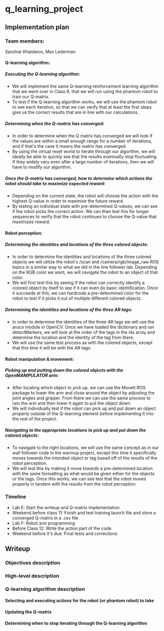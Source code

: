 # q_learning_project

## Implementation plan

### Team members:
Sanzhar Khaidarov, Max Lederman

#### Q-learning algorithm:
##### Executing the Q-learning algorithm:
- We will implement the same Q-learning reinforcement learning algorithm that we went over in Class 9, that we will run using the phantom robot to train our Q-matrix. 
- To test if the Q-learning algorithm works, we will use the phantom robot to see each iteration, so that we can verify that at least the first steps give us the correct results that are in line with our calculations. 
##### Determining when the Q-matrix has converged:
- In order to determine when the Q matrix has converged we will look if the values are within a small enough range for a number of iterations, and if that's the case it means the matrix has converged. 
- By using the virtual reset world to iterate through our algorithm, we will ideally be able to quickly see that the results eventually stop fluctuating. If they widely vary even after a large number of iterations, then we will have to modify our algorithm.
##### Once the Q-matrix has converged, how to determine which actions the robot should take to maximize expected reward:
- Depending on the current state, the robot will choose the action with the highest Q-value in order to maximize the future reward. 
- By testing an individual state with pre-determined Q-values, we can see if the robot picks the correct action. We can then test this for longer sequences to verify that the robot continues to choose the Q-value that maximizes reward. 

#### Robot perception:
##### Determining the identities and locations of the three colored objects:
- In order to determine the identities and locations of the three colored objects we will utilize the robot's /scan and /camera/rgb/image_raw ROS topics in a similar way to what we did in the line follower lab. Depending on the RGB color we want, we will navigate the robot to an object of that color. 
- We will first test this by seeing if the robot can correctly identify a colored object by itself to see if it can even do basic identification. Once it succeeds at this, we can hardcode a pre-determined color for the robot to test if it picks it out of multiple different colored objects. 
##### Determining the identities and locations of the three AR tags:
- In order to determine the identities of the three AR tags we will use the aruco module in OpenCV. Once we have loaded the dictionary and ran detectMarkers, we will look at the order of the tags in the ids array and determine the location and the identity of the tag from there. 
- We will use the same test process as with the colored objects, except that this time it will be with the AR tags. 

#### Robot manipulation & movement:
##### Picking up and putting down the colored objects with the OpenMANIPULATOR arm:
- After locating which object to pick up, we can use the MoveIt ROS package to lower the arm and close around the object by adjusting the joint angles and gripper. From there we can use the same process to rain the arm and then lower it again to put the object down.
- We will individually test if the robot can pick up and put down an object properly outside of the Q-learning element before implementing it into the rest of the project.
##### Navigating to the appropriate locations to pick up and put down the colored objects:
- To navigate to the right locations, we will use the same concept as in our wall follower code in the warmup project, except this time it specifically moves towards the intended object or tag based off of the results of the robot perception. 
- We will test this by making it move towards a pre-determined location with the same formatting as what would be given either for the objects or the tags. Once this works, we can see test that the robot moves properly in tandem with the results from the robot perception.
### Timeline

- Lab E: Start the writeup and Q-matrix implementation
- Weekend before class 11: Finish and test training.launch file and store a converged Q-matrix in a .csv file
- Lab F: Robot arm programming
- Before Class 12: Write the action part of the code
- Weekend before it's due: Final tests and corrections

## Writeup

### Objectives description

### High-level description

### Q-learning algorithm description

#### Selecting and executing actions for the robot (or phantom robot) to take

#### Updating the Q-matrix

#### Determining when to stop iterating through the Q-learning algorithm

